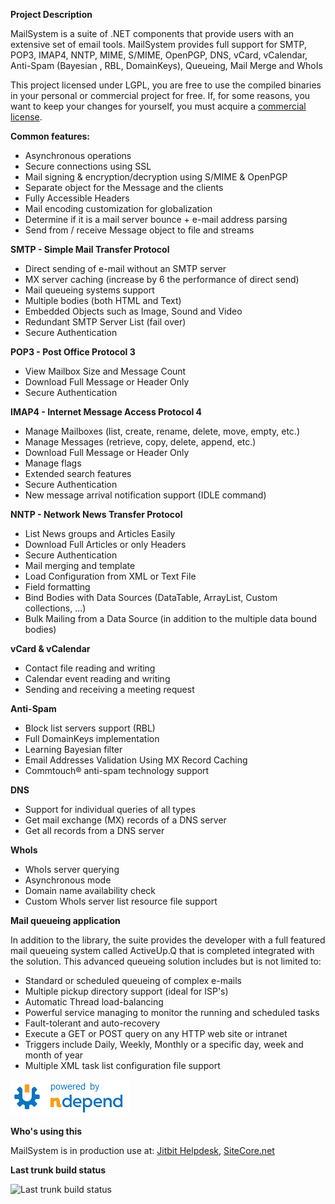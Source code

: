 **Project Description**

MailSystem is a suite of .NET components that provide users with an extensive set of email tools. MailSystem provides full support for SMTP, POP3, IMAP4, NNTP, MIME, S/MIME, OpenPGP, DNS, vCard, vCalendar, Anti-Spam (Bayesian , RBL, DomainKeys), Queueing, Mail Merge and WhoIs

This project licensed under LGPL, you are free to use the compiled binaries in your personal or commercial project for free. If, for some reasons, you want to keep your changes for yourself, you must acquire a [commercial license](http://www.agilecomponents.com/).


**Common features:**

 - Asynchronous operations
 - Secure connections using SSL
 - Mail signing & encryption/decryption using S/MIME & OpenPGP
 - Separate object for the Message and the clients
 - Fully Accessible Headers
 - Mail encoding customization for globalization
 - Determine if it is a mail server bounce + e-mail address parsing
 - Send from / receive Message object to file and streams

**SMTP - Simple Mail Transfer Protocol**

 - Direct sending of e-mail without an SMTP server
 - MX server caching (increase by 6 the performance of direct send)
 - Mail queueing systems support
 - Multiple bodies (both HTML and Text)
 - Embedded Objects such as Image, Sound and Video
 - Redundant SMTP Server List (fail over)
 - Secure Authentication

**POP3 - Post Office Protocol 3**

 - View Mailbox Size and Message Count
 - Download Full Message or Header Only
 - Secure Authentication

**IMAP4 - Internet Message Access Protocol 4**

 - Manage Mailboxes (list, create, rename, delete, move, empty, etc.)
 - Manage Messages (retrieve, copy, delete, append, etc.)
 - Download Full Message or Header Only
 - Manage flags
 - Extended search features
 - Secure Authentication
 - New message arrival notification support (IDLE command)

**NNTP - Network News Transfer Protocol**

 - List News groups and Articles Easily
 - Download Full Articles or only Headers
 - Secure Authentication
 - Mail merging and template
 - Load Configuration from XML or Text File
 - Field formatting
 - Bind Bodies with Data Sources (DataTable, ArrayList, Custom collections, ...)
 - Bulk Mailing from a Data Source (in addition to the multiple data bound bodies)

**vCard & vCalendar**

 - Contact file reading and writing
 - Calendar event reading and writing
 - Sending and receiving a meeting request

**Anti-Spam**

 - Block list servers support (RBL)
 - Full DomainKeys implementation
 - Learning Bayesian filter
 - Email Addresses Validation Using MX Record Caching
 - Commtouch® anti-spam technology support

**DNS**

 - Support for individual queries of all types
 - Get mail exchange (MX) records of a DNS server
 - Get all records from a DNS server

**WhoIs**

 - WhoIs server querying
 - Asynchronous mode
 - Domain name availability check
 - Custom WhoIs server list resource file support

**Mail queueing application**

In addition to the library, the suite provides the developer with a full featured mail queueing system called ActiveUp.Q that is completed integrated with the solution. This advanced queueing solution includes but is not limited to:

 - Standard or scheduled queueing of complex e-mails
 - Multiple pickup directory support (ideal for ISP's)
 - Automatic Thread load-balancing
 - Powerful service managing to monitor the running and scheduled tasks
 - Fault-tolerant and auto-recovery
 - Execute a GET or POST query on any HTTP web site or intranet
 - Triggers include Daily, Weekly, Monthly or a specific day, week and month of year
 - Multiple XML task list configuration file support

[![Powered by ndepend](PoweredByNDepend.png)](https://www.ndepend.com/)

**Who's using this**

MailSystem is in production use at: [Jitbit Helpdesk](https://www.jitbit.com/helpdesk/), [SiteCore.net](http://www.sitecore.net/)

**Last trunk build status**

![Last trunk build status](https://ci.appveyor.com/api/projects/status/k31h22sukrym6ys4?svg=true)
